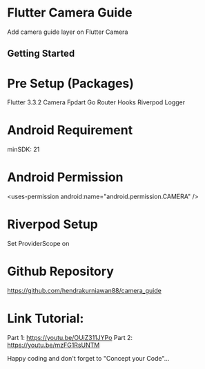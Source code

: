 # Flutter Camera Guide

Add camera guide layer on Flutter Camera

## Getting Started

# Pre Setup (Packages)

Flutter 3.3.2
Camera
Fpdart
Go Router
Hooks Riverpod
Logger

# Android Requirement

minSDK: 21

# Android Permission

\<uses-permission android:name="android.permission.CAMERA" \/>

# Riverpod Setup

Set ProviderScope on

# Github Repository

https://github.com/hendrakurniawan88/camera_guide

# Link Tutorial:

Part 1: https://youtu.be/OUiZ311JYPo
Part 2: https://youtu.be/mzFG1RsUNTM

Happy coding and don't forget to "Concept your Code"...
